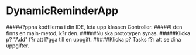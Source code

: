 # DynamicReminderApp
#####?ppna kodfilerna i din IDE, leta upp klassen Controller. 
#####I den finns en main-metod, k?r den.
#####Nu ska prototypen synas.
#####Klicka p? "Add" f?r att l?gga till en uppgift.
#####Klicka p? Tasks f?r att se dina uppgifter.